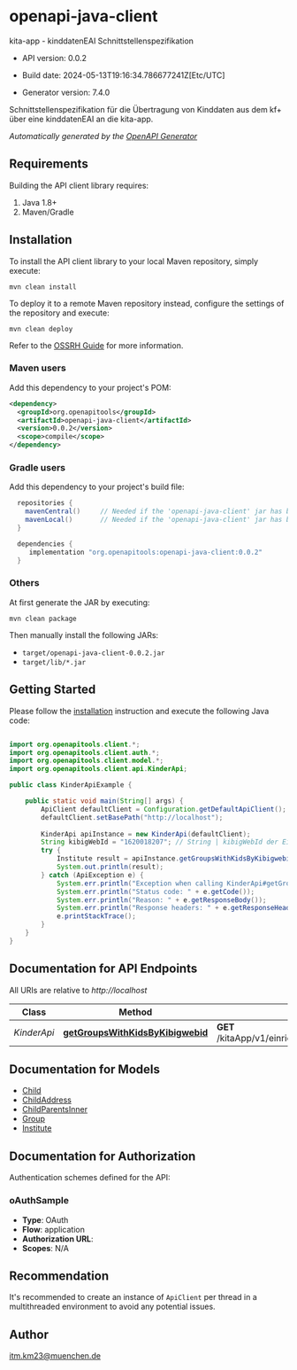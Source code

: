 # openapi-java-client

kita-app - kinddatenEAI Schnittstellenspezifikation

- API version: 0.0.2

- Build date: 2024-05-13T19:16:34.786677241Z[Etc/UTC]

- Generator version: 7.4.0

Schnittstellenspezifikation für die Übertragung von Kinddaten aus dem kf+ über eine kinddatenEAI an die kita-app.


*Automatically generated by the [OpenAPI Generator](https://openapi-generator.tech)*

## Requirements

Building the API client library requires:

1. Java 1.8+
2. Maven/Gradle

## Installation

To install the API client library to your local Maven repository, simply execute:

```shell
mvn clean install
```

To deploy it to a remote Maven repository instead, configure the settings of the repository and execute:

```shell
mvn clean deploy
```

Refer to the [OSSRH Guide](http://central.sonatype.org/pages/ossrh-guide.html) for more information.

### Maven users

Add this dependency to your project's POM:

```xml
<dependency>
  <groupId>org.openapitools</groupId>
  <artifactId>openapi-java-client</artifactId>
  <version>0.0.2</version>
  <scope>compile</scope>
</dependency>
```

### Gradle users

Add this dependency to your project's build file:

```groovy
  repositories {
    mavenCentral()     // Needed if the 'openapi-java-client' jar has been published to maven central.
    mavenLocal()       // Needed if the 'openapi-java-client' jar has been published to the local maven repo.
  }

  dependencies {
     implementation "org.openapitools:openapi-java-client:0.0.2"
  }
```

### Others

At first generate the JAR by executing:

```shell
mvn clean package
```

Then manually install the following JARs:

- `target/openapi-java-client-0.0.2.jar`
- `target/lib/*.jar`

## Getting Started

Please follow the [installation](#installation) instruction and execute the following Java code:

```java

import org.openapitools.client.*;
import org.openapitools.client.auth.*;
import org.openapitools.client.model.*;
import org.openapitools.client.api.KinderApi;

public class KinderApiExample {

    public static void main(String[] args) {
        ApiClient defaultClient = Configuration.getDefaultApiClient();
        defaultClient.setBasePath("http://localhost");
        
        KinderApi apiInstance = new KinderApi(defaultClient);
        String kibigWebId = "1620018207"; // String | kibigWebId der Einrichtung für die Kinddaten abgerufen werden
        try {
            Institute result = apiInstance.getGroupsWithKidsByKibigwebid(kibigWebId);
            System.out.println(result);
        } catch (ApiException e) {
            System.err.println("Exception when calling KinderApi#getGroupsWithKidsByKibigwebid");
            System.err.println("Status code: " + e.getCode());
            System.err.println("Reason: " + e.getResponseBody());
            System.err.println("Response headers: " + e.getResponseHeaders());
            e.printStackTrace();
        }
    }
}

```

## Documentation for API Endpoints

All URIs are relative to *http://localhost*

Class | Method | HTTP request | Description
------------ | ------------- | ------------- | -------------
*KinderApi* | [**getGroupsWithKidsByKibigwebid**](docs/KinderApi.md#getGroupsWithKidsByKibigwebid) | **GET** /kitaApp/v1/einrichtungen/{kibigWebId}/mitGruppenUndKindern | Liefert Kinddaten


## Documentation for Models

 - [Child](docs/Child.md)
 - [ChildAddress](docs/ChildAddress.md)
 - [ChildParentsInner](docs/ChildParentsInner.md)
 - [Group](docs/Group.md)
 - [Institute](docs/Institute.md)


<a id="documentation-for-authorization"></a>
## Documentation for Authorization


Authentication schemes defined for the API:
<a id="oAuthSample"></a>
### oAuthSample


- **Type**: OAuth
- **Flow**: application
- **Authorization URL**: 
- **Scopes**: N/A


## Recommendation

It's recommended to create an instance of `ApiClient` per thread in a multithreaded environment to avoid any potential issues.

## Author

itm.km23@muenchen.de

